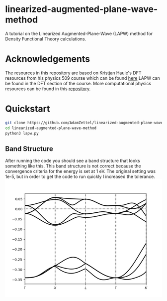 # linearized-augmented-plane-wave-method
A tutorial on the Linearized Augmented-Plane-Wave (LAPW) method for Density Functional Theory calculations.
# Acknowledgements
The resources in this repository are based on Kristjan Haule's DFT resources from his physics 509 course which can be found [here](https://www.physics.rutgers.edu/grad/509/) LAPW can be found in the DFT section of the course. More computational physics resources can be found in this [repository](https://github.com/haulek/CompPhysics/tree/main).
# Quickstart
```bash
git clone https://github.com/AdamZettel/linearized-augmented-plane-wave-method.git
cd linearized-augmented-plane-wave-method
python3 lapw.py
```
## Band Structure
After running the code you should see a band structure that looks something like this. This band structure is not correct because the convergence criteria for the energy is set at 1 eV. The original setting was 1e-5, but in order to get the code to run quickly I increased the tolerance.
![](incorrect_copper_band_struct.png)

